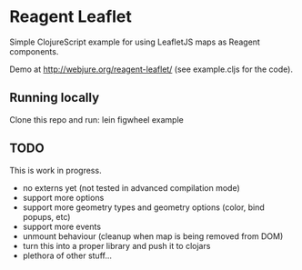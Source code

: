 # Reagent Leaflet #

Simple ClojureScript example for using LeafletJS maps as Reagent components.


Demo at http://webjure.org/reagent-leaflet/ (see example.cljs for the code).


## Running locally ##

Clone this repo and run: lein figwheel example

## TODO ##

This is work in progress.

* no externs yet (not tested in advanced compilation mode)
* support more options 
* support more geometry types and geometry options (color, bind popups, etc)
* support more events
* unmount behaviour (cleanup when map is being removed from DOM)
* turn this into a proper library and push it to clojars
* plethora of other stuff...

